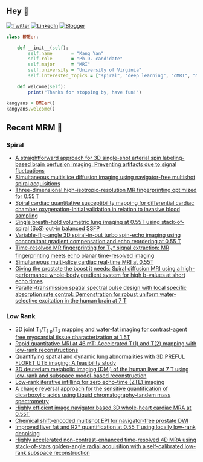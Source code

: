 ## Hey 👋
[![Twitter](https://img.shields.io/badge/Twitter-%231DA1F2.svg?style=for-the-badge&logo=X&logoColor=black)](https://twitter.com/KangY01)
[![LinkedIn](https://img.shields.io/badge/linkedin-%230077B5.svg?style=for-the-badge&logo=linkedin&logoColor=white)](https://www.linkedin.com/in/kyanyan/)
[![Blogger](https://img.shields.io/badge/Blogger-FF5722?style=for-the-badge&logo=blogger&logoColor=white)](https://kangyan.bearblog.dev/)







```ruby
class BMEer:

    def __init__(self):
        self.name       = "Kang Yan"
        self.role       = "Ph.D. candidate"
        self.major      = "MRI"
        self.university = "University of Virginia"
        self.interested_topics = ["spiral", "deep learning", "dMRI", "MRgFUS"]

    def welcome(self):
        print("Thanks for stopping by, have fun!")

kangyans = BMEer()
kangyans.welcome()
```

<!---
## Stats

![Kang Yan's GitHub stats](https://github-readme-stats.vercel.app/api?username=kangyans&show_icons=true&theme=radical)
-->




## Recent MRM 📖

### Spiral

<!-- SPIRAL:START -->
- [A straightforward approach for 3D single-shot arterial spin labeling-based brain perfusion imaging: Preventing artifacts due to signal fluctuations](https://pubmed.ncbi.nlm.nih.gov/39887515/?utm_source=Other&utm_medium=rss&utm_campaign=pubmed-2&utm_content=1l1vNBYu_ediRIC33wc8jy-EnJXACHm3ID9uLqcBnqeabZrQ2n&fc=20250301181733&ff=20250308141034&v=2.18.0.post9+e462414)
- [Simultaneous multislice diffusion imaging using navigator-free multishot spiral acquisitions](https://pubmed.ncbi.nlm.nih.gov/39825518/?utm_source=Other&utm_medium=rss&utm_campaign=pubmed-2&utm_content=1l1vNBYu_ediRIC33wc8jy-EnJXACHm3ID9uLqcBnqeabZrQ2n&fc=20250301181733&ff=20250308141034&v=2.18.0.post9+e462414)
- [Three-dimensional high-isotropic-resolution MR fingerprinting optimized for 0.55 T](https://pubmed.ncbi.nlm.nih.gov/39815710/?utm_source=Other&utm_medium=rss&utm_campaign=pubmed-2&utm_content=1l1vNBYu_ediRIC33wc8jy-EnJXACHm3ID9uLqcBnqeabZrQ2n&fc=20250301181733&ff=20250308141034&v=2.18.0.post9+e462414)
- [Spiral cardiac quantitative susceptibility mapping for differential cardiac chamber oxygenation-Initial validation in relation to invasive blood sampling](https://pubmed.ncbi.nlm.nih.gov/39641910/?utm_source=Other&utm_medium=rss&utm_campaign=pubmed-2&utm_content=1l1vNBYu_ediRIC33wc8jy-EnJXACHm3ID9uLqcBnqeabZrQ2n&fc=20250301181733&ff=20250308141034&v=2.18.0.post9+e462414)
- [Single breath-hold volumetric lung imaging at 0.55T using stack-of-spiral (SoS) out-in balanced SSFP](https://pubmed.ncbi.nlm.nih.gov/39607896/?utm_source=Other&utm_medium=rss&utm_campaign=pubmed-2&utm_content=1l1vNBYu_ediRIC33wc8jy-EnJXACHm3ID9uLqcBnqeabZrQ2n&fc=20250301181733&ff=20250308141034&v=2.18.0.post9+e462414)
- [Variable-flip-angle 3D spiral-in-out turbo spin-echo imaging using concomitant gradient compensation and echo reordering at 0.55 T](https://pubmed.ncbi.nlm.nih.gov/39567364/?utm_source=Other&utm_medium=rss&utm_campaign=pubmed-2&utm_content=1l1vNBYu_ediRIC33wc8jy-EnJXACHm3ID9uLqcBnqeabZrQ2n&fc=20250301181733&ff=20250308141034&v=2.18.0.post9+e462414)
- [Time-resolved MR fingerprinting for T<sub>2</sub>* signal extraction: MR fingerprinting meets echo planar time-resolved imaging](https://pubmed.ncbi.nlm.nih.gov/39567357/?utm_source=Other&utm_medium=rss&utm_campaign=pubmed-2&utm_content=1l1vNBYu_ediRIC33wc8jy-EnJXACHm3ID9uLqcBnqeabZrQ2n&fc=20250301181733&ff=20250308141034&v=2.18.0.post9+e462414)
- [Simultaneous multi-slice cardiac real-time MRI at 0.55T](https://pubmed.ncbi.nlm.nih.gov/39506513/?utm_source=Other&utm_medium=rss&utm_campaign=pubmed-2&utm_content=1l1vNBYu_ediRIC33wc8jy-EnJXACHm3ID9uLqcBnqeabZrQ2n&fc=20250301181733&ff=20250308141034&v=2.18.0.post9+e462414)
- [Giving the prostate the boost it needs: Spiral diffusion MRI using a high-performance whole-body gradient system for high b-values at short echo times](https://pubmed.ncbi.nlm.nih.gov/39497447/?utm_source=Other&utm_medium=rss&utm_campaign=pubmed-2&utm_content=1l1vNBYu_ediRIC33wc8jy-EnJXACHm3ID9uLqcBnqeabZrQ2n&fc=20250301181733&ff=20250308141034&v=2.18.0.post9+e462414)
- [Parallel-transmission spatial spectral pulse design with local specific absorption rate control: Demonstration for robust uniform water-selective excitation in the human brain at 7 T](https://pubmed.ncbi.nlm.nih.gov/39481025/?utm_source=Other&utm_medium=rss&utm_campaign=pubmed-2&utm_content=1l1vNBYu_ediRIC33wc8jy-EnJXACHm3ID9uLqcBnqeabZrQ2n&fc=20250301181733&ff=20250308141034&v=2.18.0.post9+e462414)
<!-- SPIRAL:END -->

### Low Rank
<!-- LOWRANK:START -->
- [3D joint T<sub>1</sub>/T<sub>1</sub> <sub>ρ</sub>/T<sub>2</sub> mapping and water-fat imaging for contrast-agent free myocardial tissue characterization at 1.5T](https://pubmed.ncbi.nlm.nih.gov/39981990/?utm_source=Other&utm_medium=rss&utm_campaign=pubmed-2&utm_content=1xQFPWS-91igfefos9vSnZbcPCCzCxP3sAZuBhy8dojlIZNMkS&fc=20250301181917&ff=20250308141038&v=2.18.0.post9+e462414)
- [Rapid quantitative MRI at 46 mT: Accelerated T(1) and T(2) mapping with low-rank reconstructions](https://pubmed.ncbi.nlm.nih.gov/39887430/?utm_source=Other&utm_medium=rss&utm_campaign=pubmed-2&utm_content=1xQFPWS-91igfefos9vSnZbcPCCzCxP3sAZuBhy8dojlIZNMkS&fc=20250301181917&ff=20250308141038&v=2.18.0.post9+e462414)
- [Quantifying spatial and dynamic lung abnormalities with 3D PREFUL FLORET UTE imaging: A feasibility study](https://pubmed.ncbi.nlm.nih.gov/39825520/?utm_source=Other&utm_medium=rss&utm_campaign=pubmed-2&utm_content=1xQFPWS-91igfefos9vSnZbcPCCzCxP3sAZuBhy8dojlIZNMkS&fc=20250301181917&ff=20250308141038&v=2.18.0.post9+e462414)
- [3D deuterium metabolic imaging (DMI) of the human liver at 7 T using low-rank and subspace model-based reconstruction](https://pubmed.ncbi.nlm.nih.gov/39710859/?utm_source=Other&utm_medium=rss&utm_campaign=pubmed-2&utm_content=1xQFPWS-91igfefos9vSnZbcPCCzCxP3sAZuBhy8dojlIZNMkS&fc=20250301181917&ff=20250308141038&v=2.18.0.post9+e462414)
- [Low-rank iterative infilling for zero echo-time (ZTE) imaging](https://pubmed.ncbi.nlm.nih.gov/39497463/?utm_source=Other&utm_medium=rss&utm_campaign=pubmed-2&utm_content=1xQFPWS-91igfefos9vSnZbcPCCzCxP3sAZuBhy8dojlIZNMkS&fc=20250301181917&ff=20250308141038&v=2.18.0.post9+e462414)
- [A charge reversal approach for the sensitive quantification of dicarboxylic acids using Liquid chromatography-tandem mass spectrometry](https://pubmed.ncbi.nlm.nih.gov/39423602/?utm_source=Other&utm_medium=rss&utm_campaign=pubmed-2&utm_content=1xQFPWS-91igfefos9vSnZbcPCCzCxP3sAZuBhy8dojlIZNMkS&fc=20250301181917&ff=20250308141038&v=2.18.0.post9+e462414)
- [Highly efficient image navigator based 3D whole-heart cardiac MRA at 0.55T](https://pubmed.ncbi.nlm.nih.gov/39415543/?utm_source=Other&utm_medium=rss&utm_campaign=pubmed-2&utm_content=1xQFPWS-91igfefos9vSnZbcPCCzCxP3sAZuBhy8dojlIZNMkS&fc=20250301181917&ff=20250308141038&v=2.18.0.post9+e462414)
- [Chemical shift-encoded multishot EPI for navigator-free prostate DWI](https://pubmed.ncbi.nlm.nih.gov/39402739/?utm_source=Other&utm_medium=rss&utm_campaign=pubmed-2&utm_content=1xQFPWS-91igfefos9vSnZbcPCCzCxP3sAZuBhy8dojlIZNMkS&fc=20250301181917&ff=20250308141038&v=2.18.0.post9+e462414)
- [Improved liver fat and R2* quantification at 0.55 T using locally low-rank denoising](https://pubmed.ncbi.nlm.nih.gov/39385473/?utm_source=Other&utm_medium=rss&utm_campaign=pubmed-2&utm_content=1xQFPWS-91igfefos9vSnZbcPCCzCxP3sAZuBhy8dojlIZNMkS&fc=20250301181917&ff=20250308141038&v=2.18.0.post9+e462414)
- [Highly accelerated non-contrast-enhanced time-resolved 4D MRA using stack-of-stars golden-angle radial acquisition with a self-calibrated low-rank subspace reconstruction](https://pubmed.ncbi.nlm.nih.gov/39344291/?utm_source=Other&utm_medium=rss&utm_campaign=pubmed-2&utm_content=1xQFPWS-91igfefos9vSnZbcPCCzCxP3sAZuBhy8dojlIZNMkS&fc=20250301181917&ff=20250308141038&v=2.18.0.post9+e462414)
<!-- LOWRANK:END -->

<!---
## Trophies 

[![trophy](https://github-profile-trophy.vercel.app/?username=kangyans&theme=onedark)](https://github.com/kangyans/github-profile-trophy)
--->






